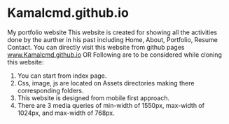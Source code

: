 # Kamalcmd.github.io
My portfolio website
This website is created for showing all the activities done by the aurther in his past including Home, About, Portfolio, Resume Contact.
You can directly visit this website from github pages www.Kamalcmd.github.io
                        OR
Following are to be considered while cloning this website:
1. You can start from index page.
2. Css, image, js are located on Assets directories making there corresponding folders.
3. This website is designed from mobile first approach.
3. There are 3 media queries of min-width of 1550px, max-width of 1024px, and max-width of 768px.
